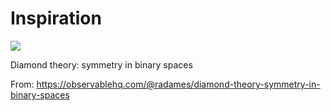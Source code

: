 # Inspiration

![](https://db-feed.s3.amazonaws.com/legacy/Screen_Shot_2019_09_06_at_2_28_55_PM-1567794609479.png)

Diamond theory: symmetry in binary spaces

From: https://observablehq.com/@radames/diamond-theory-symmetry-in-binary-spaces